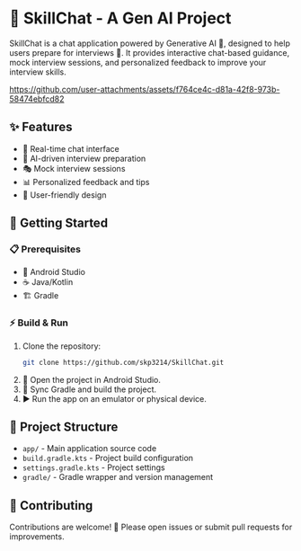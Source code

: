 # 💬 SkillChat - A Gen AI Project

SkillChat is a chat application powered by Generative AI 🤖, designed to help users prepare for interviews 💼. It provides interactive chat-based guidance, mock interview sessions, and personalized feedback to improve your interview skills.


https://github.com/user-attachments/assets/f764ce4c-d81a-42f8-973b-58474ebfcd82


## ✨ Features
- 💬 Real-time chat interface
- 🤖 AI-driven interview preparation
- 🎭 Mock interview sessions
- 📊 Personalized feedback and tips
- 🎨 User-friendly design

## 🚀 Getting Started

### 📋 Prerequisites
- 📱 Android Studio
- ☕ Java/Kotlin
- 🏗️ Gradle

### ⚡ Build & Run
1. Clone the repository:
   ```sh
   git clone https://github.com/skp3214/SkillChat.git
   ```
2. 📂 Open the project in Android Studio.
3. 🔄 Sync Gradle and build the project.
4. ▶️ Run the app on an emulator or physical device.

## 📁 Project Structure
- `app/` - Main application source code
- `build.gradle.kts` - Project build configuration
- `settings.gradle.kts` - Project settings
- `gradle/` - Gradle wrapper and version management

## 🤝 Contributing
Contributions are welcome! 🎉 Please open issues or submit pull requests for improvements.

